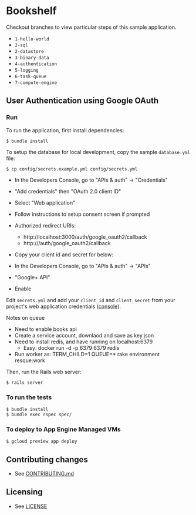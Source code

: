 # Bookshelf

Checkout branches to view particular steps of this sample application.

 - `1-hello-world`
 - `2-sql`
 - `2-datastore`
 - `3-binary-data`
 - `4-authentication`
 - `5-logging`
 - `6-task-queue`
 - `7-compute-engine`

## User Authentication using Google OAuth

### Run

To run the application, first install dependencies:

    $ bundle install

To setup the database for local development, copy the sample `database.yml` file:

    $ cp config/secrets.example.yml config/secrets.yml

  * In the Developers Console, go to "APIs & auth" -> "Credentials"
  * "Add credentials" then "OAuth 2.0 client ID"
  * Select "Web application"
  * Follow instructions to setup consent screen if prompted
  * Authorized redirect URIs:
    * http://localhost:3000/auth/google_oauth2/callback
    * http://<project-id>/auth/google_oauth2/callback
  * Copy your client id and secret for below:

  * In the Developers Console, go to "APIs & auth" -> "APIs"
  * "Google+ API"
  * Enable

Edit `secrets.yml` and add your `client_id` and `client_secret` from your project's
web application credentials ([console](https://console.developers.google.com/project/_/apiui/credential)).

Notes on queue

  * Need to enable books api
  * Create a service account, downlaod and save as key.json
  * Need to install redis, and have running on localhost:6379
    * Easy: docker run -d -p 6379:6379 redis
  * Run worker as: TERM_CHILD=1 QUEUE=* rake environment resque:work

Then, run the Rails web server:

    $ rails server

### To run the tests

    $ bundle install
    $ bundle exec rspec spec/

### To deploy to App Engine Managed VMs

    $ gcloud preview app deploy

## Contributing changes

* See [CONTRIBUTING.md](CONTRIBUTING.md)

## Licensing

* See [LICENSE](LICENSE)
